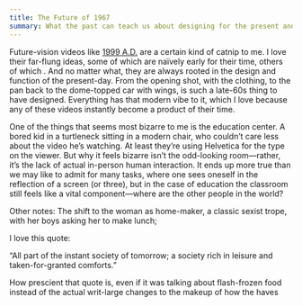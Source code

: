 ```yaml
---
title: The Future of 1967
summary: What the past can teach us about designing for the present and beyond.
---
```


Future-vision videos like [1999 A.D.][] are a certain kind of catnip to me. I love their far-flung ideas, some of which are naïvely early for their time, others of which . And no matter what, they are always rooted in the design and function of the present-day. From the opening shot, with the clothing, to the pan back to the dome-topped car with wings, is such a late-60s thing to have designed. Everything has that modern vibe to it, which I love because any of these videos instantly become a product of their time.

[1999 A.D.]: https://www.youtube.com/watch?v=88sgyfGFTKo

One of the things that seems most bizarre to me is the education center. A bored kid in a turtleneck sitting in a modern chair, who couldn’t care less about the video he’s watching. At least they’re using Helvetica for the type on the viewer. But why it feels bizarre isn’t the odd-looking room—rather, it’s the lack of actual in-person human interaction. It ends up more true than we may like to admit for many tasks, where one sees oneself in the reflection of a screen (or three), but in the case of education the classroom still feels like a vital component—where are the other people in the world?

Other notes: The shift to the woman as home-maker, a classic sexist trope, with her boys asking her to make lunch; 

I love this quote:

“All part of the instant society of tomorrow; a society rich in leisure and taken-for-granted comforts.”

How prescient that quote is, even if it was talking about flash-frozen food instead of the actual writ-large changes to the makeup of how the haves 
